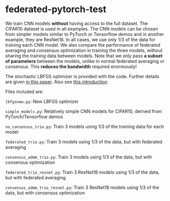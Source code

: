 # federated-pytorch-test
We train CNN models __without__ having access to the full dataset. The CIFAR10 dataset is used in all examples. The CNN models can be chosen from simpler models similar to PyTorch or Tensorflow demos and in another example, they are ResNet18.  In all cases, we use only 1/3 of the data for training each CNN model. We also compare the performance of federated averaging and consensus optimization in training the three models, without sharing the training data between models. Note that we only pass __a subset of parameters__ between the models, unlike in normal federated averaging or consensus. This __reduces the bandwidth__ required enormously! 

The stochastic LBFGS optimizer is provided with the code. Further details are given [in this paper](https://ieeexplore.ieee.org/document/8755567). Also see [this introduction](http://sagecal.sourceforge.net/pytorch/index.html).

Files included are:

``` lbfgsnew.py ```: New LBFGS optimizer

``` simple_models.py ```: Relatively simple CNN models for CIFAR10, derived from PyTorch/Tensorflow demos

``` no_consensus_trio.py ```: Train 3 models using 1/3 of the training data for each model

``` federated_trio.py ```: Train 3 models using 1/3 of the data, but with federated averaging

``` consensus_admm_trio.py ```: Train 3 models using 1/3 of the data, but with consensus optimization

``` federated_trio_resnet.py ```: Train 3 ResNet18 models using 1/3 of the data, but with federated averaging

``` consensus_admm_trio_resnet.py ```: Train 3 ResNet18 models using 1/3 of the data, but with consensus optimization

